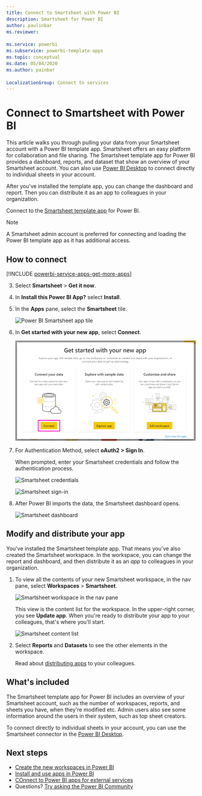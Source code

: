 ```yaml
---
title: Connect to Smartsheet with Power BI
description: Smartsheet for Power BI
author: paulinbar
ms.reviewer: 

ms.service: powerbi
ms.subservice: powerbi-template-apps
ms.topic: conceptual
ms.date: 05/04/2020
ms.author: painbar

LocalizationGroup: Connect to services
---
```

# Connect to Smartsheet with Power BI
This article walks you through pulling your data from your Smartsheet account with a Power BI template app. Smartsheet offers an easy platform for collaboration and file sharing. The Smartsheet template app for Power BI provides a dashboard, reports, and dataset that show an overview of your Smartsheet account. You can also use [Power BI Desktop](desktop-connect-to-data.md) to connect directly to individual sheets in your account. 

After you've installed the template app, you can change the dashboard and report. Then you can distribute it as an app to colleagues in your organization.

Connect to the [Smartsheet template app](https://app.powerbi.com/groups/me/getapps/services/pbi-contentpacks.pbiapps-smartsheet) for Power BI.

>[!NOTE]
>A Smartsheet admin account is preferred for connecting and loading the Power BI template app as it has additional access.

## How to connect

[!INCLUDE [powerbi-service-apps-get-more-apps](./includes/powerbi-service-apps-get-more-apps.md)]

3. Select **Smartsheet** \> **Get it now**.
4. In **Install this Power BI App?** select **Install**.
4. In the **Apps** pane, select the **Smartsheet** tile.

    ![Power BI Smartsheet app tile](media/service-connect-to-smartsheet/power-bi-smartsheet-tile.png)

6. In **Get started with your new app**, select **Connect**.

    ![Get started with your new app](media/service-connect-to-zendesk/power-bi-new-app-connect-get-started.png)

4. For Authentication Method, select **oAuth2 \> Sign In**.
   
   When prompted, enter your Smartsheet credentials and follow the authentication process.
   
   ![Smartsheet credentials](media/service-connect-to-smartsheet/creds.png)
   
   ![Smartsheet sign-in](media/service-connect-to-smartsheet/creds2.png)

5. After Power BI imports the data, the Smartsheet dashboard opens.
   
   ![Smartsheet dashboard](media/service-connect-to-smartsheet/power-bi-smartsheet-dashboard.png)

## Modify and distribute your app

You've installed the Smartsheet template app. That means you've also created the Smartsheet workspace. In the workspace, you can change the report and dashboard, and then distribute it as an *app* to colleagues in your organization. 

1. To view all the contents of your new Smartsheet workspace, in the nav pane, select **Workspaces** > **Smartsheet**. 

    ![Smartsheet workspace in the nav pane](media/service-connect-to-smartsheet/power-bi-smartsheet-workspace.png)

    This view is the content list for the workspace. In the upper-right corner, you see **Update app**. When you're ready to distribute your app to your colleagues, that's where you'll start. 

    ![Smartsheet content list](media/service-connect-to-smartsheet/power-bi-smartsheet-workspace-content.png)

2. Select **Reports** and **Datasets** to see the other elements in the workspace.

    Read about [distributing apps](collaborate-share/service-create-distribute-apps.md) to your colleagues.

## What's included
The Smartsheet template app for Power BI includes an overview of your Smartsheet account, such as the number of workspaces, reports, and sheets you have, when they're modified etc. Admin users also see some information around the users in their system, such as top sheet creators.  

To connect directly to individual sheets in your account, you can use the Smartsheet connector in the [Power BI Desktop](desktop-connect-to-data.md).  

## Next steps

* [Create the new workspaces in Power BI](collaborate-share/service-create-the-new-workspaces.md)
* [Install and use apps in Power BI](consumer/end-user-apps.md)
* [COnnect to Power BI apps for external services](service-connect-to-services.md)
* Questions? [Try asking the Power BI Community](https://community.powerbi.com/)